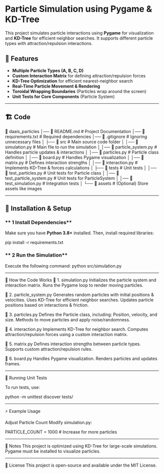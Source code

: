# Particle Simulation using Pygame & KD-Tree
 
This project simulates particle interactions using **Pygame** for visualization and **KD-Tree** for efficient neighbor searches. It supports different particle types with attraction/repulsion interactions.

## 🌟 Features
- **Multiple Particle Types (A, B, C, D)**
- **Custom Interaction Matrix** for defining attraction/repulsion forces
- **KD-Tree Optimization** for efficient nearest-neighbor search
- **Real-Time Particle Movement & Rendering**
- **Toroidal Wrapping Boundaries** (Particles wrap around the screen)
- **Unit Tests for Core Components** (Particle System)

---

## 🏗️ Code 

📂 daais_particles 
│── 📜 README.md # Project Documentation 
│── 📜 requirements.txt # Required dependencies 
│── 📜 .gitignore # Ignoring unnecessary files 
│ ├── 📂 src # Main source code folder 
│ │── 📜 simulation.py # Main file to run the simulation 
│ │── 📜 particle_system.py # Handles particle updates & interactions 
│ │── 📜 particles.py # Particle class definition 
│ │── 📜 board.py # Handles Pygame visualization 
│ │── 📜 matrix.py # Defines interaction strengths 
│ │── 📜 interaction.py # Implements KD-Tree & forces calculations 
│ ├── 📂 tests # Unit tests 
│ │── 📜 test_particles.py # Unit tests for Particle class 
│ │── 📜 test_particle_system.py # Unit tests for ParticleSystem 
│ │── 📜 test_simulation.py # Integration tests 
│ └── 📂 assets # (Optional) Store assets like images


---

## 🚀 Installation & Setup
### ** 1 Install Dependencies**
Make sure you have **Python 3.8+** installed. Then, install required libraries:

pip install -r requirements.txt

### ** 2 Run the Simulation**
Execute the following command:
python src/simulation.py

---

🔧 How the Code Works
🔹 1. simulation.py
Initializes the particle system and interaction matrix.
Runs the Pygame loop to render moving particles.

🔹 2. particle_system.py
Generates random particles with initial positions & velocities.
Uses KD-Tree for efficient neighbor searches.
Updates particle positions based on interactions & friction.

🔹 3. particles.py
Defines the Particle class, including:
Position, velocity, and size.
Methods to move particles and apply noise/randomness.

🔹 4. interaction.py
Implements KD-Tree for neighbor search.
Computes attraction/repulsion forces using a custom interaction matrix.

🔹 5. matrix.py
Defines interaction strengths between particle types.
Supports custom attraction/repulsion rules.

🔹 6. board.py
Handles Pygame visualization.
Renders particles and updates frames.

---

🧪 Running Unit Tests

To run tests, use:

python -m unittest discover tests/

---

⚡ Example Usage

Adjust Particle Count
Modify simulation.py:

PARTICLE_COUNT = 1000  # Increase for more particles

---

📌 Notes
This project is optimized using KD-Tree for large-scale simulations.
Pygame must be installed to visualize particles.

---

📜 License
This project is open-source and available under the MIT License.

